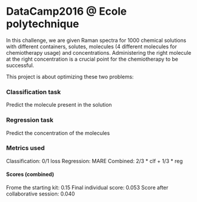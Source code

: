 # DataCamp2016 @ Ecole polytechnique
In this challenge, we are given Raman spectra for 1000 chemical solutions with different containers, solutes, molecules (4 different molecules for chemiotherapy usage) and concentrations.
Administering the right molecule at the right concentration is a crucial point for the chemiotherapy to be successful.

This project is about optimizing these two problems: 

### Classification task
Predict the molecule present in the solution

### Regression task
Predict the concentration of the molecules

### Metrics used
Classification: 0/1 loss
Regression: MARE
Combined: 2/3 * clf + 1/3 * reg

#### Scores (combined)
Frome the starting kit: 0.15
Final individual score: 0.053
Score after collaborative session: 0.040
